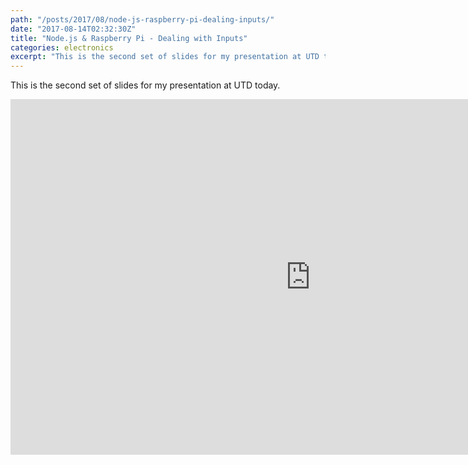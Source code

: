 ```yaml
---
path: "/posts/2017/08/node-js-raspberry-pi-dealing-inputs/"
date: "2017-08-14T02:32:30Z"
title: "Node.js & Raspberry Pi - Dealing with Inputs"
categories: electronics
excerpt: "This is the second set of slides for my presentation at UTD today."
---
```


This is the second set of slides for my presentation at UTD today.

<iframe src="https://docs.google.com/presentation/d/e/2PACX-1vT1TgBi8vHlbxl73U0b7Dm-XbFzwBzWab_piYVbShnoTk9ZMoXnhbJQDIO1P3ga_IR5nWlWhXzduCRq/embed?start=false&loop=false&delayms=3000" frameborder="0" width="960" height="569" allowfullscreen="true" mozallowfullscreen="true" webkitallowfullscreen="true">unwanted</iframe>